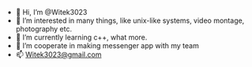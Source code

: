 - 👋 Hi, I’m @Witek3023
- 👀 I’m interested in many things, like unix-like systems, video montage, photography etc.
- 🌱 I’m currently learning c++, what more.
- 💞️ I’m cooperate in making messenger app with my team
- 📫 Witek3023@gmail.com
